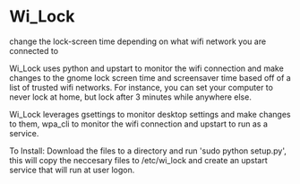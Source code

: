 # Wi_Lock
change the lock-screen time depending on what wifi network you are connected to

Wi_Lock uses python and upstart to monitor the wifi connection and make changes to the gnome lock screen time and
screensaver time based off of a list of trusted wifi networks. For instance, you can set your computer to never lock
at home, but lock after 3 minutes while anywhere else. 

Wi_Lock leverages gsettings to monitor desktop settings and make changes to them, wpa_cli to monitor the wifi 
connection and upstart to run as a service.

To Install:
Download the files to a directory and run 'sudo python setup.py', this will copy the neccesary files to /etc/wi_lock
and create an upstart service that will run at user logon. 
